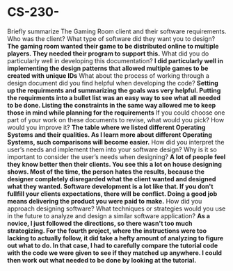 # CS-230-

Briefly summarize The Gaming Room client and their software requirements. Who was the client? What type of software did they want you to design?
**The gaming room wanted their game to be distributed online to multiple players. They needed their program to support this.**
What did you do particularly well in developing this documentation?
**I did particularly well in implementing the design patterns that allowed multiple games to be created with unique IDs**
What about the process of working through a design document did you find helpful when developing the code?
**Setting up the requirments and summarizing the goals was very helpful. Putting the requirments into a bullet list was an easy way to see what all needed to be done. Listing the constraints in the same way allowed me to keep those in mind while planning for the requirements**
If you could choose one part of your work on these documents to revise, what would you pick? How would you improve it?
**The table where we listed different Operating Systems and their qualities. As I learn more about different Operating Systems, such comparisons will become easier.**
How did you interpret the user’s needs and implement them into your software design? Why is it so important to consider the user’s needs when designing?
**A lot of people feel they know better then their clients. You see this a lot on house designing shows. Most of the time, the person hates the results, because the designer completely disregarded what the client wanted and designed what they wanted. Software development is a lot like that. If you don't fullfill your clients expectations, there will be conflict. Doing a good job means delivering the product you were paid to make.**
How did you approach designing software? What techniques or strategies would you use in the future to analyze and design a similar software application?
**As a novice, I just followed the directions, so there wasn't too much strategizing. For the fourth project, where the instructions were too lacking to actually follow, it did take a hefty amount of analyzing to figure out what to do. In that case, I had to carefully compare the tutorial code with the code we were given to see if they matched up anywhere. I could then work out what needed to be done by looking at the tutorial.**
